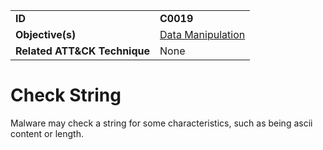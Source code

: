 |||
|---------|------------------------|
|**ID**|**C0019**|
|**Objective(s)**|[Data Manipulation](https://github.com/MBCProject/mbc-markdown/tree/master/micro-behaviors/data-manipulation)|
|**Related ATT&CK Technique**|None|


Check String
============
Malware may check a string for some characteristics, such as being ascii content or length.

